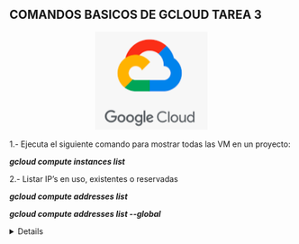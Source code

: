 

## COMANDOS BASICOS DE GCLOUD TAREA 3 ##

<p align ="center">
<img src="img/GCP.PNG" width="200">
</p>

1.- Ejecuta el siguiente comando para mostrar todas las VM en un proyecto:

***gcloud compute instances list***

2.- Listar IP’s en uso, existentes o reservadas

***gcloud compute addresses list***

***gcloud compute addresses list --global***


<details>
 Liga de referencia 

https://cloud.google.com/compute/docs/gcloud-compute/common-commands?hl=es-419


https://cloud.google.com/sdk/gcloud/reference/compute/addresses/list
</details>